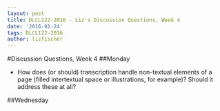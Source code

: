 ```yaml
---
layout: post
title: DLCL122-2016 - Liz's Discussion Questions, Week 4
date: '2016-01-24'
tags: DLCL122-2016
author: lizfischer
---
```


#Discussion Questions, Week 4
##Monday
* How does (or should) transcription handle non-textual elements of a page (filled intertextual space or illustrations, for example)? Should it address these at all?

##Wednesday
